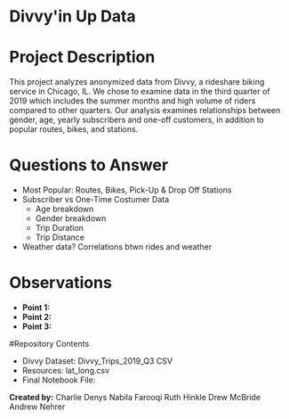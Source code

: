 # Divvy'in Up Data

# Project Description
This project analyzes anonymized data from Divvy, a rideshare biking service in Chicago, IL. We chose to examine data in the third quarter of 2019 which includes the summer months and high volume of riders compared to other quarters. Our analysis examines relationships between gender, age, yearly subscribers and one-off customers, in addition to popular routes, bikes, and stations.

# Questions to Answer
* Most Popular: Routes, Bikes, Pick-Up & Drop Off Stations
* Subscriber vs One-Time Costumer Data
    * Age breakdown
    * Gender breakdown
    * Trip Duration
    * Trip Distance
* Weather data? Correlations btwn rides and weather

# Observations
* **Point 1:** 
* **Point 2:**
* **Point 3:**

#Repository Contents
* Divvy Dataset: Divvy_Trips_2019_Q3 CSV
* Resources: lat_long.csv
* Final Notebook File:

**Created by:**
Charlie Denys
Nabila Farooqi
Ruth Hinkle
Drew McBride 
Andrew Nehrer